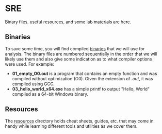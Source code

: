 
# SRE
Binary files, useful resources, and some lab materials are here.

## Binaries
To save some time, you will find compiled [binaries](https://github.com/DSUmjham/SRE/tree/master/binaries) that we will use for analysis. The binary files are numbered sequentially in the order that we will likely use them and also give some indication as to what compiler options were used. For example:

 - **01_empty_O0.out** is a program that contains an empty function and was compiled without optimization (O0). Given the extension of *.out*, it was compiled using GCC.
 - **03_hello_world_x64.exe** has a simple printf to output "Hello, World" compiled as a 64-bit Windows binary. 

## Resources
The [resources](https://github.com/DSUmjham/SRE/tree/master/resources) directory holds cheat sheets, guides, etc. that may come in handy while learning different tools and utilities as we cover them.
